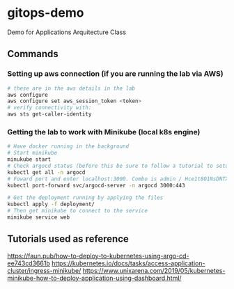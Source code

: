 # gitops-demo
Demo for Applications Arquitecture Class

## Commands

### Setting up aws connection (if you are running the lab via AWS)

```bash
# these are in the aws details in the lab
aws configure
aws configure set aws_session_token <token>
# verify connectivity with:
aws sts get-caller-identity
```

### Getting the lab to work with Minikube (local k8s engine)

```bash
# Have docker running in the background
# Start minikube
minukube start
# Check argocd status (before this be sure to follow a tutorial to setup argocd for the first time)
kubectl get all -n argocd
# Foward port and enter localhost:3000. Combo is admin / Hce1t8O1NsDNTXrZ
kubectl port-forward svc/argocd-server -n argocd 3000:443

# Get the deployment running by applying the files
kubectl apply -f deployment/
# Then get minikube to connect to the service
minikube service web
```


## Tutorials used as reference

https://faun.pub/how-to-deploy-to-kubernetes-using-argo-cd-ee743cd3661b
https://kubernetes.io/docs/tasks/access-application-cluster/ingress-minikube/
https://www.unixarena.com/2019/05/kubernetes-minikube-how-to-deploy-application-using-dashboard.html/
